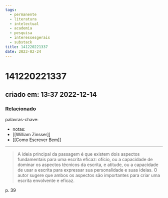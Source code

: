 ```yaml
---
tags:
  - permanente
  - literatura
  - intelectual
  - academia
  - pesquisa
  - interessesgerais
  - substack
title: 141220221337
date: 2023-02-24
---
```

# 141220221337
## criado em: 13:37 2022-12-14

### Relacionado
palavras-chave:
- notas: 
- [[William Zinsser]]
- [[Como Escrever Bem]]
---
>A ideia principal da passagem é que existem dois aspectos fundamentais para uma escrita eficaz: ofício, ou a capacidade de dominar os aspectos técnicos da escrita, e atitude, ou a capacidade de usar a escrita para expressar sua personalidade e suas ideias. O autor sugere que ambos os aspectos são importantes para criar uma escrita envolvente e eficaz.

p. 39